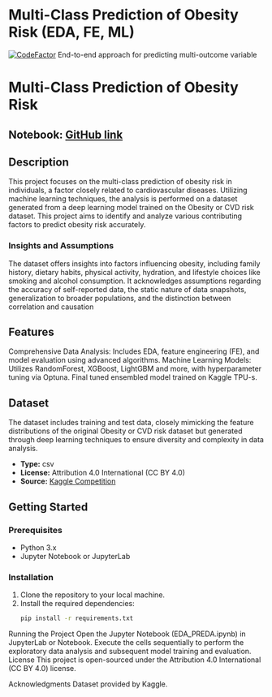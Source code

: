 # Multi-Class Prediction of Obesity Risk (EDA, FE, ML)                                                                                                                        
[![CodeFactor](https://www.codefactor.io/repository/github/hrczggyrgy/ml-models-trees-and-boosters/badge)](https://www.codefactor.io/repository/github/hrczggyrgy/ml-models-trees-and-boosters)
End-to-end approach for predicting multi-outcome variable

# Multi-Class Prediction of Obesity Risk

## Notebook: [GitHub link](https://github.com/HGy-88/ml-models-trees-and-boosters/blob/9b37b4cefd1cc23fc3d4bd91ca13d4212bdcf9bf/multi-class-prediction-obesity-eda-fe-ml.ipynb)

## Description
This project focuses on the multi-class prediction of obesity risk in individuals, a factor closely related to cardiovascular diseases. Utilizing machine learning techniques, the analysis is performed on a dataset generated from a deep learning model trained on the Obesity or CVD risk dataset. This project aims to identify and analyze various contributing factors to predict obesity risk accurately.

### Insights and Assumptions
The dataset offers insights into factors influencing obesity, including family history, dietary habits, physical activity, hydration, and lifestyle choices like smoking and alcohol consumption. It acknowledges assumptions regarding the accuracy of self-reported data, the static nature of data snapshots, generalization to broader populations, and the distinction between correlation and causation

## Features
Comprehensive Data Analysis: Includes EDA, feature engineering (FE), and model evaluation using advanced algorithms.
Machine Learning Models: Utilizes RandomForest, XGBoost, LightGBM and more, with hyperparameter tuning via Optuna. Final tuned ensembled model trained on Kaggle TPU-s.

## Dataset
The dataset includes training and test data, closely mimicking the feature distributions of the original Obesity or CVD risk dataset but generated through deep learning techniques to ensure diversity and complexity in data analysis.

- **Type:** csv
- **License:** Attribution 4.0 International (CC BY 4.0)
- **Source:** [Kaggle Competition](https://www.kaggle.com/competitions/playground-series-s4e2)

## Getting Started

### Prerequisites
- Python 3.x
- Jupyter Notebook or JupyterLab

### Installation
1. Clone the repository to your local machine.
2. Install the required dependencies:
   ```bash
   pip install -r requirements.txt
Running the Project
Open the Jupyter Notebook (EDA_PREDA.ipynb) in JupyterLab or Notebook.
Execute the cells sequentially to perform the exploratory data analysis and subsequent model training and evaluation.
License
This project is open-sourced under the Attribution 4.0 International (CC BY 4.0) license.

Acknowledgments
Dataset provided by Kaggle.
